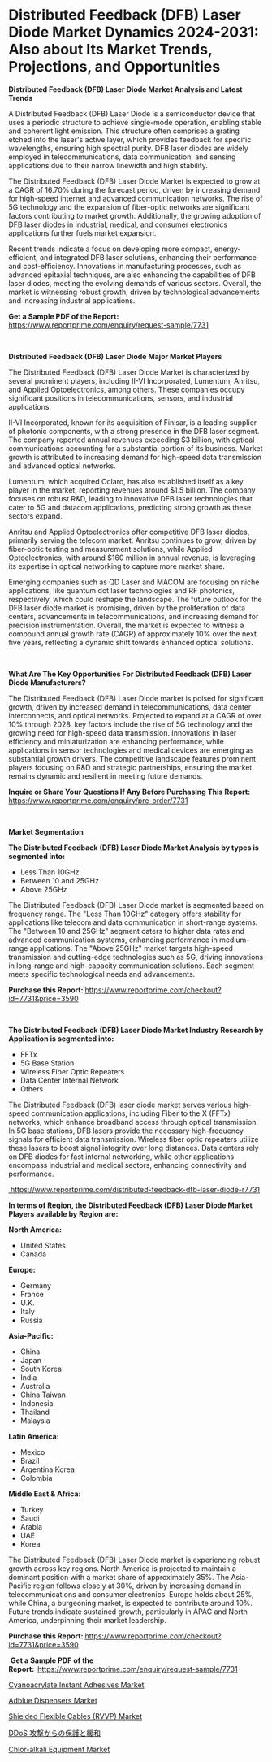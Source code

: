 <p><h1>Distributed Feedback (DFB) Laser Diode Market Dynamics 2024-2031: Also about Its Market Trends, Projections, and Opportunities</h1></p><p><strong>Distributed Feedback (DFB) Laser Diode Market Analysis and Latest Trends</strong></p>
<p><p>A Distributed Feedback (DFB) Laser Diode is a semiconductor device that uses a periodic structure to achieve single-mode operation, enabling stable and coherent light emission. This structure often comprises a grating etched into the laser's active layer, which provides feedback for specific wavelengths, ensuring high spectral purity. DFB laser diodes are widely employed in telecommunications, data communication, and sensing applications due to their narrow linewidth and high stability.</p><p>The Distributed Feedback (DFB) Laser Diode Market is expected to grow at a CAGR of 16.70% during the forecast period, driven by increasing demand for high-speed internet and advanced communication networks. The rise of 5G technology and the expansion of fiber-optic networks are significant factors contributing to market growth. Additionally, the growing adoption of DFB laser diodes in industrial, medical, and consumer electronics applications further fuels market expansion. </p><p>Recent trends indicate a focus on developing more compact, energy-efficient, and integrated DFB laser solutions, enhancing their performance and cost-efficiency. Innovations in manufacturing processes, such as advanced epitaxial techniques, are also enhancing the capabilities of DFB laser diodes, meeting the evolving demands of various sectors. Overall, the market is witnessing robust growth, driven by technological advancements and increasing industrial applications.</p></p>
<p><strong>Get a Sample PDF of the Report:&nbsp;</strong> <a href="https://www.reportprime.com/enquiry/request-sample/7731">https://www.reportprime.com/enquiry/request-sample/7731</a></p>
<p>&nbsp;</p>
<p><strong>Distributed Feedback (DFB) Laser Diode Major Market Players</strong></p>
<p><p>The Distributed Feedback (DFB) Laser Diode Market is characterized by several prominent players, including II-VI Incorporated, Lumentum, Anritsu, and Applied Optoelectronics, among others. These companies occupy significant positions in telecommunications, sensors, and industrial applications.</p><p>II-VI Incorporated, known for its acquisition of Finisar, is a leading supplier of photonic components, with a strong presence in the DFB laser segment. The company reported annual revenues exceeding $3 billion, with optical communications accounting for a substantial portion of its business. Market growth is attributed to increasing demand for high-speed data transmission and advanced optical networks.</p><p>Lumentum, which acquired Oclaro, has also established itself as a key player in the market, reporting revenues around $1.5 billion. The company focuses on robust R&D, leading to innovative DFB laser technologies that cater to 5G and datacom applications, predicting strong growth as these sectors expand.</p><p>Anritsu and Applied Optoelectronics offer competitive DFB laser diodes, primarily serving the telecom market. Anritsu continues to grow, driven by fiber-optic testing and measurement solutions, while Applied Optoelectronics, with around $160 million in annual revenue, is leveraging its expertise in optical networking to capture more market share.</p><p>Emerging companies such as QD Laser and MACOM are focusing on niche applications, like quantum dot laser technologies and RF photonics, respectively, which could reshape the landscape. The future outlook for the DFB laser diode market is promising, driven by the proliferation of data centers, advancements in telecommunications, and increasing demand for precision instrumentation. Overall, the market is expected to witness a compound annual growth rate (CAGR) of approximately 10% over the next five years, reflecting a dynamic shift towards enhanced optical solutions.</p></p>
<p>&nbsp;</p>
<p><strong>What Are The Key Opportunities For Distributed Feedback (DFB) Laser Diode Manufacturers?</strong></p>
<p><p>The Distributed Feedback (DFB) Laser Diode market is poised for significant growth, driven by increased demand in telecommunications, data center interconnects, and optical networks. Projected to expand at a CAGR of over 10% through 2028, key factors include the rise of 5G technology and the growing need for high-speed data transmission. Innovations in laser efficiency and miniaturization are enhancing performance, while applications in sensor technologies and medical devices are emerging as substantial growth drivers. The competitive landscape features prominent players focusing on R&D and strategic partnerships, ensuring the market remains dynamic and resilient in meeting future demands.</p></p>
<p><strong>Inquire or Share Your Questions If Any Before Purchasing This Report:</strong> <a href="https://www.reportprime.com/enquiry/pre-order/7731">https://www.reportprime.com/enquiry/pre-order/7731</a></p>
<p>&nbsp;</p>
<p><strong>Market Segmentation</strong></p>
<p><strong>The Distributed Feedback (DFB) Laser Diode Market Analysis by types is segmented into:</strong></p>
<p><ul><li>Less Than 10GHz</li><li>Between 10 and 25GHz</li><li>Above 25GHz</li></ul></p>
<p><p>The Distributed Feedback (DFB) Laser Diode market is segmented based on frequency range. The "Less Than 10GHz" category offers stability for applications like telecom and data communication in short-range systems. The "Between 10 and 25GHz" segment caters to higher data rates and advanced communication systems, enhancing performance in medium-range applications. The "Above 25GHz" market targets high-speed transmission and cutting-edge technologies such as 5G, driving innovations in long-range and high-capacity communication solutions. Each segment meets specific technological needs and advancements.</p></p>
<p><strong>Purchase this Report:&nbsp;</strong><a href="https://www.reportprime.com/checkout?id=7731&price=3590">https://www.reportprime.com/checkout?id=7731&price=3590</a></p>
<p>&nbsp;</p>
<p><strong>The Distributed Feedback (DFB) Laser Diode Market Industry Research by Application is segmented into:</strong></p>
<p><ul><li>FFTx</li><li>5G Base Station</li><li>Wireless Fiber Optic Repeaters</li><li>Data Center Internal Network</li><li>Others</li></ul></p>
<p><p>The Distributed Feedback (DFB) laser diode market serves various high-speed communication applications, including Fiber to the X (FFTx) networks, which enhance broadband access through optical transmission. In 5G base stations, DFB lasers provide the necessary high-frequency signals for efficient data transmission. Wireless fiber optic repeaters utilize these lasers to boost signal integrity over long distances. Data centers rely on DFB diodes for fast internal networking, while other applications encompass industrial and medical sectors, enhancing connectivity and performance.</p></p>
<p><a href="https://www.reportprime.com/distributed-feedback-dfb-laser-diode-r7731">&nbsp;https://www.reportprime.com/distributed-feedback-dfb-laser-diode-r7731</a></p>
<p><strong>In terms of Region, the Distributed Feedback (DFB) Laser Diode Market Players available by Region are:</strong></p>
<p>
    <p> <strong> North America: </strong>
        <ul>
            <li>United States</li>
            <li>Canada</li>
        </ul>
        </p> 
    <p> <strong> Europe: </strong>
        <ul>
            <li>Germany</li>
            <li>France</li>
            <li>U.K.</li>
            <li>Italy</li>
            <li>Russia</li>
        </ul>
        </p> 
    <p> <strong> Asia-Pacific: </strong>
        <ul>
            <li>China</li>
            <li>Japan</li>
            <li>South Korea</li>
            <li>India</li>
            <li>Australia</li>
            <li>China Taiwan</li>
            <li>Indonesia</li>
            <li>Thailand</li>
            <li>Malaysia</li>
        </ul>
        </p> 
    <p> <strong> Latin America: </strong>
        <ul>
            <li>Mexico</li>
            <li>Brazil</li>
            <li>Argentina Korea</li>
            <li>Colombia</li>
        </ul>
        </p> 
    <p> <strong> Middle East & Africa: </strong>
        <ul>
            <li>Turkey</li>
            <li>Saudi</li>
            <li>Arabia</li>
            <li>UAE</li>
            <li>Korea</li>
        </ul>
    </p>
    </p>
<p><p>The Distributed Feedback (DFB) Laser Diode market is experiencing robust growth across key regions. North America is projected to maintain a dominant position with a market share of approximately 35%. The Asia-Pacific region follows closely at 30%, driven by increasing demand in telecommunications and consumer electronics. Europe holds about 25%, while China, a burgeoning market, is expected to contribute around 10%. Future trends indicate sustained growth, particularly in APAC and North America, underpinning their market leadership.</p></p>
<p><strong>Purchase this Report: </strong><a href="https://www.reportprime.com/checkout?id=7731&price=3590">https://www.reportprime.com/checkout?id=7731&price=3590</a></p>
<p>&nbsp;<strong>Get a Sample PDF of the Report:&nbsp;&nbsp;</strong><a href="https://www.reportprime.com/enquiry/request-sample/7731">https://www.reportprime.com/enquiry/request-sample/7731</a></p>
<p><strong></strong></p>
<p><p><a href="https://www.linkedin.com/pulse/cyanoacrylate-instant-adhesives-market-size-growing-cagr-1djuf?trackingId=mpJLfI%2FuS1K%2FxxwTYv2PrQ%3D%3D">Cyanoacrylate Instant Adhesives Market</a></p><p><a href="https://issuu.com/reportprime-2/docs/adblue-dispensers-market-size-2030._6f1607841a7784">Adblue Dispensers Market</a></p><p><a href="https://medium.com/@cpierre31945/shielded-flexible-cables-rvvp-market-a-global-and-regional-analysis-focus-on-region-d8909a1adbf9">Shielded Flexible Cables (RVVP) Market</a></p><p><a href="https://medium.com/@hattietromp/ddos-protection-and-mitigation-market-%E3%81%AE%E3%82%B0%E3%83%AD%E3%83%BC%E3%83%90%E3%83%AB%E5%B8%82%E5%A0%B4%E6%A6%82%E8%A6%81%E3%81%AF-%E4%B8%96%E7%95%8C%E3%81%8A%E3%82%88%E3%81%B3%E4%B8%BB%E8%A6%81%E5%B8%82%E5%A0%B4%E3%81%AB%E3%81%8A%E3%81%91%E3%82%8B%E6%A5%AD%E7%95%8C%E3%81%AB%E5%BD%B1%E9%9F%BF%E3%82%92%E4%B8%8E%E3%81%88%E3%82%8B%E4%B8%BB%E8%A6%81%E3%81%AA%E3%83%88%E3%83%AC%E3%83%B3%E3%83%89%E3%81%AB%E3%81%A4%E3%81%84%E3%81%A6-%E7%8B%AC%E8%87%AA%E3%81%AE%E8%A6%96%E7%82%B9%E3%82%92%E6%8F%90%E4%BE%9B%E3%81%97%E3%81%BE%E3%81%99-edd9ba4d5de1">DDoS 攻撃からの保護と緩和</a></p><p><a href="https://github.com/JakirUddin651/Market-Research-Report-List-1/blob/main/chlor-alkali-equipment-market.md">Chlor-alkali Equipment Market</a></p></p>
